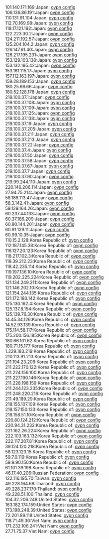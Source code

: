 101.140.171.169:Japan: [ovpn config](vpn/101_140_171_169.ovpn)  
106.136.86.191:Japan: [ovpn config](vpn/106_136_86_191.ovpn)  
110.131.91.104:Japan: [ovpn config](vpn/110_131_91_104.ovpn)  
112.70.169.98:Japan: [ovpn config](vpn/112_70_169_98.ovpn)  
118.17.121.192:Japan: [ovpn config](vpn/118_17_121_192.ovpn)  
122.223.30.2:Japan: [ovpn config](vpn/122_223_30_2.ovpn)  
124.211.192.57:Japan: [ovpn config](vpn/124_211_192_57.ovpn)  
125.204.104.2:Japan: [ovpn config](vpn/125_204_104_2.ovpn)  
126.147.61.40:Japan: [ovpn config](vpn/126_147_61_40.ovpn)  
126.217.195.231:Japan: [ovpn config](vpn/126_217_195_231.ovpn)  
153.129.103.138:Japan: [ovpn config](vpn/153_129_103_138.ovpn)  
153.132.195.42:Japan: [ovpn config](vpn/153_132_195_42.ovpn)  
153.161.115.17:Japan: [ovpn config](vpn/153_161_115_17.ovpn)  
157.112.163.197:Japan: [ovpn config](vpn/157_112_163_197.ovpn)  
159.28.189.153:Japan: [ovpn config](vpn/159_28_189_153.ovpn)  
180.25.66.66:Japan: [ovpn config](vpn/180_25_66_66.ovpn)  
180.52.128.178:Japan: [ovpn config](vpn/180_52_128_178.ovpn)  
219.100.37.1:Japan: [ovpn config](vpn/219_100_37_1.ovpn)  
219.100.37.108:Japan: [ovpn config](vpn/219_100_37_108.ovpn)  
219.100.37.109:Japan: [ovpn config](vpn/219_100_37_109.ovpn)  
219.100.37.125:Japan: [ovpn config](vpn/219_100_37_125.ovpn)  
219.100.37.138:Japan: [ovpn config](vpn/219_100_37_138.ovpn)  
219.100.37.19:Japan: [ovpn config](vpn/219_100_37_19.ovpn)  
219.100.37.205:Japan: [ovpn config](vpn/219_100_37_205.ovpn)  
219.100.37.211:Japan: [ovpn config](vpn/219_100_37_211.ovpn)  
219.100.37.213:Japan: [ovpn config](vpn/219_100_37_213.ovpn)  
219.100.37.22:Japan: [ovpn config](vpn/219_100_37_22.ovpn)  
219.100.37.4:Japan: [ovpn config](vpn/219_100_37_4.ovpn)  
219.100.37.50:Japan: [ovpn config](vpn/219_100_37_50.ovpn)  
219.100.37.58:Japan: [ovpn config](vpn/219_100_37_58.ovpn)  
219.100.37.67:Japan: [ovpn config](vpn/219_100_37_67.ovpn)  
219.100.37.7:Japan: [ovpn config](vpn/219_100_37_7.ovpn)  
219.100.37.90:Japan: [ovpn config](vpn/219_100_37_90.ovpn)  
219.99.244.110:Japan: [ovpn config](vpn/219_99_244_110.ovpn)  
220.146.206.114:Japan: [ovpn config](vpn/220_146_206_114.ovpn)  
27.94.75.214:Japan: [ovpn config](vpn/27_94_75_214.ovpn)  
58.188.113.47:Japan: [ovpn config](vpn/58_188_113_47.ovpn)  
58.3.142.41:Japan: [ovpn config](vpn/58_3_142_41.ovpn)  
59.129.164.26:Japan: [ovpn config](vpn/59_129_164_26.ovpn)  
60.237.44.133:Japan: [ovpn config](vpn/60_237_44_133.ovpn)  
60.37.186.209:Japan: [ovpn config](vpn/60_37_186_209.ovpn)  
60.80.144.201:Japan: [ovpn config](vpn/60_80_144_201.ovpn)  
60.91.129.11:Japan: [ovpn config](vpn/60_91_129_11.ovpn)  
60.99.10.35:Japan: [ovpn config](vpn/60_99_10_35.ovpn)  
110.15.2.128:Korea Republic of: [ovpn config](vpn/110_15_2_128.ovpn)  
112.187.145.38:Korea Republic of: [ovpn config](vpn/112_187_145_38.ovpn)  
116.127.20.123:Korea Republic of: [ovpn config](vpn/116_127_20_123.ovpn)  
118.217.102.3:Korea Republic of: [ovpn config](vpn/118_217_102_3.ovpn)  
118.39.212.23:Korea Republic of: [ovpn config](vpn/118_39_212_23.ovpn)  
118.42.235.114:Korea Republic of: [ovpn config](vpn/118_42_235_114.ovpn)  
119.197.136.10:Korea Republic of: [ovpn config](vpn/119_197_136_10.ovpn)  
119.202.225.224:Korea Republic of: [ovpn config](vpn/119_202_225_224.ovpn)  
121.134.249.211:Korea Republic of: [ovpn config](vpn/121_134_249_211.ovpn)  
121.146.202.10:Korea Republic of: [ovpn config](vpn/121_146_202_10.ovpn)  
121.154.244.135:Korea Republic of: [ovpn config](vpn/121_154_244_135.ovpn)  
121.172.180.142:Korea Republic of: [ovpn config](vpn/121_172_180_142.ovpn)  
125.130.162.4:Korea Republic of: [ovpn config](vpn/125_130_162_4.ovpn)  
125.137.8.154:Korea Republic of: [ovpn config](vpn/125_137_8_154.ovpn)  
125.139.76.30:Korea Republic of: [ovpn config](vpn/125_139_76_30.ovpn)  
14.45.34.126:Korea Republic of: [ovpn config](vpn/14_45_34_126.ovpn)  
14.52.93.139:Korea Republic of: [ovpn config](vpn/14_52_93_139.ovpn)  
175.114.58.117:Korea Republic of: [ovpn config](vpn/175_114_58_117.ovpn)  
175.200.156.185:Korea Republic of: [ovpn config](vpn/175_200_156_185.ovpn)  
180.66.101.62:Korea Republic of: [ovpn config](vpn/180_66_101_62.ovpn)  
180.71.15.177:Korea Republic of: [ovpn config](vpn/180_71_15_177.ovpn)  
1.229.183.219:Korea Republic of: [ovpn config](vpn/1_229_183_219.ovpn)  
210.113.91.213:Korea Republic of: [ovpn config](vpn/210_113_91_213.ovpn)  
211.194.23.206:Korea Republic of: [ovpn config](vpn/211_194_23_206.ovpn)  
211.222.170.122:Korea Republic of: [ovpn config](vpn/211_222_170_122.ovpn)  
211.224.156.100:Korea Republic of: [ovpn config](vpn/211_224_156_100.ovpn)  
211.227.190.146:Korea Republic of: [ovpn config](vpn/211_227_190_146.ovpn)  
211.228.198.159:Korea Republic of: [ovpn config](vpn/211_228_198_159.ovpn)  
211.244.123.235:Korea Republic of: [ovpn config](vpn/211_244_123_235.ovpn)  
211.248.220.216:Korea Republic of: [ovpn config](vpn/211_248_220_216.ovpn)  
211.49.189.29:Korea Republic of: [ovpn config](vpn/211_49_189_29.ovpn)  
218.155.107.109:Korea Republic of: [ovpn config](vpn/218_155_107_109.ovpn)  
218.157.150.133:Korea Republic of: [ovpn config](vpn/218_157_150_133.ovpn)  
218.158.51.10:Korea Republic of: [ovpn config](vpn/218_158_51_10.ovpn)  
220.80.124.212:Korea Republic of: [ovpn config](vpn/220_80_124_212.ovpn)  
220.94.31.232:Korea Republic of: [ovpn config](vpn/220_94_31_232.ovpn)  
221.162.26.224:Korea Republic of: [ovpn config](vpn/221_162_26_224.ovpn)  
222.103.163.132:Korea Republic of: [ovpn config](vpn/222_103_163_132.ovpn)  
222.117.207.81:Korea Republic of: [ovpn config](vpn/222_117_207_81.ovpn)  
39.124.120.218:Korea Republic of: [ovpn config](vpn/39_124_120_218.ovpn)  
58.123.123.15:Korea Republic of: [ovpn config](vpn/58_123_123_15.ovpn)  
59.7.0.119:Korea Republic of: [ovpn config](vpn/59_7_0_119.ovpn)  
59.9.90.150:Korea Republic of: [ovpn config](vpn/59_9_90_150.ovpn)  
61.101.39.198:Korea Republic of: [ovpn config](vpn/61_101_39_198.ovpn)  
46.17.40.206:Russian Federation: [ovpn config](vpn/46_17_40_206.ovpn)  
122.116.195.70:Taiwan: [ovpn config](vpn/122_116_195_70.ovpn)  
49.228.164.68:Thailand: [ovpn config](vpn/49_228_164_68.ovpn)  
49.228.237.170:Thailand: [ovpn config](vpn/49_228_237_170.ovpn)  
49.228.51.100:Thailand: [ovpn config](vpn/49_228_51_100.ovpn)  
104.32.206.248:United States: [ovpn config](vpn/104_32_206_248.ovpn)  
163.182.174.159:United States: [ovpn config](vpn/163_182_174_159.ovpn)  
173.198.248.39:United States: [ovpn config](vpn/173_198_248_39.ovpn)  
72.201.89.118:United States: [ovpn config](vpn/72_201_89_118.ovpn)  
118.71.49.30:Viet Nam: [ovpn config](vpn/118_71_49_30.ovpn)  
171.232.106.241:Viet Nam: [ovpn config](vpn/171_232_106_241.ovpn)  
27.71.75.37:Viet Nam: [ovpn config](vpn/27_71_75_37.ovpn)  
